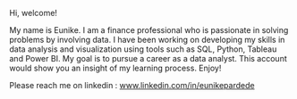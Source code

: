 Hi, welcome!

My name is Eunike. I am a finance professional who is passionate in solving problems by involving data.
I have been working on developing my skills in data analysis and visualization using tools such as SQL, Python, Tableau and Power BI.
My goal is to pursue a career as a data analyst.
This account would show you an insight of my learning process. Enjoy!

Please reach me on linkedin : www.linkedin.com/in/eunikepardede


